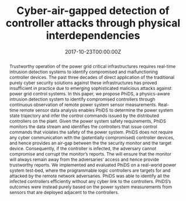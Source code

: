 ---
title: "Cyber-air-gapped detection of controller attacks through physical interdependencies"
authors:
- admin
- Mehmet Cintuglu
- Maryam Kazerooni
- Shamina Hossain
- Pengfei Sun
- Katherine Davis
- Osama Mohammed
- Saman Zonouz

date: "2017-10-23T00:00:00Z"
doi: ""

# Schedule page publish date (NOT publication's date).
publishDate: "2017-10-23T00:00:00Z"

# Publication type.
# Legend: 0 = Uncategorized; 1 = Conference paper; 2 = Journal article;
# 3 = Preprint / Working Paper; 4 = Report; 5 = Book; 6 = Book section;
# 7 = Thesis; 8 = Patent
publication_types: ["1"]

# Publication name and optional abbreviated publication name.
publication: In *2017 IEEE International Conference on Smart Grid Communications (SmartGridComm)*
publication_short: In *SmartGridComm*

abstract: Trustworthy operation of the power grid critical infrastructures requires real-time intrusion detection systems to identify compromised and malfunctioning controller devices. The past three decades of direct application of the traditional purely cyber security solutions against these infrastructures has proved insufficient in practice due to emerging sophisticated malicious attacks against power grid control systems. In this paper, we propose PhiDS, a physics-aware intrusion detection system to identify compromised controllers through continuous observation of remote power system sensor measurements. Real-time remote sensor data analysis enables PhiDS to determine the power system state trajectory and infer the control commands issued by the distributed controllers on the plant. Given the power system safety requirements, PhiDS monitors the data stream and identifies the controllers that issue control commands that violates the safety of the power system. PhiDS does not require any cyber communication with the (potentially compromised) controller devices, and hence provides an air-gap between the the security monitor and the target device. Consequently, if the controller is infected, the adversary cannot compromise and corrupt the monitor’s reports. The will ensure that the monitor will always remain away from the adversaries’ access and hence provide trustworthy reports. We implemented and evaluated PhiDS on a real-world power system test-bed, where the programmable logic controllers are targets for and attacked by the remote network adversaries. PhiDS was able to identify all the infected controllers efficiently without any cyber link to the controllers. PhiDS’s outcomes were instead purely based on the power system measurements from sensors that are deployed adjacent to the controllers.

tags: []

# Display this page in the Featured widget?
featured: false

# Custom links (uncomment lines below)
# links:
# - name: Custom Link
#   url: http://example.org

url_pdf: ''
url_code: ''
url_dataset: ''
url_poster: ''
url_project: ''
url_slides: ''
url_source: ''
url_video: ''

# Associated Projects (optional).
#   Associate this publication with one or more of your projects.
#   Simply enter your project's folder or file name without extension.
#   E.g. `internal-project` references `content/project/internal-project/index.md`.
#   Otherwise, set `projects: []`.
projects:
- Cyber-Physical Security


---